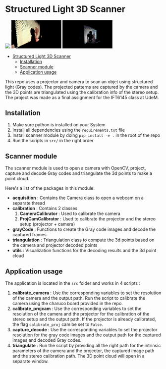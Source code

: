 # Structured Light 3D Scanner

<p float="left">
  <img src="data/point_clouds/Groot/720/360view.gif" width="32%" />
  <img src="data/point_clouds/Bouda/600/360view.gif" width="32%" /> 
  <img src="data/point_clouds/Elephant/360view.gif" width="32%" />
</p>

- [Structured Light 3D Scanner](#structured-light-3d-scanner)
  - [Installation](#installation)
  - [Scanner module](#scanner-module)
  - [Application usage](#application-usage)

This repo uses a projector and camera to scan an objet using structured light (Gray codes). The projected patterns are captured by the camera and the 3D points are triangulated using the calibration info of the stereo setup. The project was made as a final assignment for the IFT6145 class at UdeM.

## Installation

1. Make sure python is installed on your System
2. Install all dependencies using the `requirements.txt` file
3. Install scanner module by doing `pip install -e .` in the root of the repo
4. Run the scripts in `src/` in the right order

## Scanner module

The scanner module is used to open a camera with OpenCV, project, capture and decode Gray codes and triangulate the 3d points to make a point cloud.

Here's a list of the packages in this module:
- **acquisition** : Contains the Camera class to open a webcam on a separate thread
- **calibration** : Contains 2 classes
    1. **CameraCalibrator** : Used to calibrate the camera
    2. **ProjCamCalibrator** : Used to calibrate the projector and the stereo setup (projector + camera)
- **grayCode** : Functions to create the Gray code images and decode the captured frames
- **triangulation** : Triangulation class to compute the 3d points based on the camera and projector decoded points
- **utils** : Visualization functions for the decoding results and the 3d point cloud

## Application usage

The application is located in the `src` folder and works in 4 scripts :

1. **calibrate_camera** : Use the corresponding variables to set the resolution of the camera and the output path. Run the script to calibrate the camera using the charuco board provided in the repo.
2. **calibrate_projcam** : Use the corresponding variables to set the resolution of the camera and the projector for the calibration of the stereo setup and the output path. If the projector is already calibrated, the flag `calibrate_proj` cam be set to `False`. 
3. **capture_decode** : Use the corresponding variables to set the projector resolution for the gray code images and the output path for the captured images and decoded Gray codes.
4. **triangulate** : Run the script by providing all the right path for the intrinsic parameters of the camera and the projector, the captured image path and the stereo calibration path. The 3D point cloud will open in a separate window.